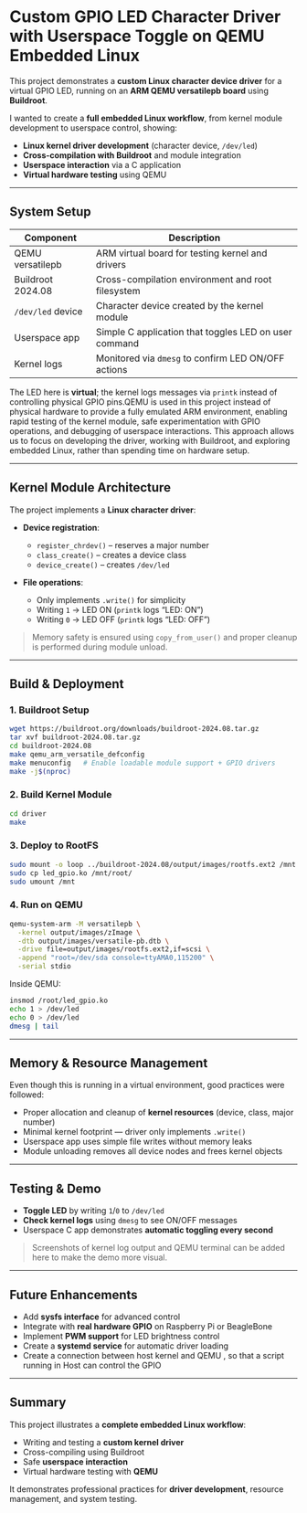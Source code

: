 # Custom GPIO LED Character Driver with Userspace Toggle on QEMU Embedded Linux

This project demonstrates a **custom Linux character device driver** for a virtual GPIO LED, running on an **ARM QEMU versatilepb board** using **Buildroot**.

I wanted to create a **full embedded Linux workflow**, from kernel module development to userspace control, showing:

* **Linux kernel driver development** (character device, `/dev/led`)
* **Cross-compilation with Buildroot** and module integration
* **Userspace interaction** via a C application
* **Virtual hardware testing** using QEMU

---

## System Setup

| Component         | Description                                          |
| ----------------- | ---------------------------------------------------- |
| QEMU versatilepb  | ARM virtual board for testing kernel and drivers     |
| Buildroot 2024.08 | Cross-compilation environment and root filesystem    |
| `/dev/led` device | Character device created by the kernel module        |
| Userspace app     | Simple C application that toggles LED on user command|
| Kernel logs       | Monitored via `dmesg` to confirm LED ON/OFF actions  |

The LED here is **virtual**; the kernel logs messages via `printk` instead of controlling physical GPIO pins.QEMU is used in this project instead of physical hardware to provide a fully emulated ARM environment, enabling rapid testing of the kernel module, safe experimentation with GPIO operations, and debugging of userspace interactions. This approach allows us to focus on developing the driver, working with Buildroot, and exploring embedded Linux, rather than spending time on hardware setup.

---

## Kernel Module Architecture

The project implements a **Linux character driver**:

* **Device registration**:

  * `register_chrdev()` – reserves a major number
  * `class_create()` – creates a device class
  * `device_create()` – creates `/dev/led`
* **File operations**:

  * Only implements `.write()` for simplicity
  * Writing `1` → LED ON (`printk` logs “LED: ON”)
  * Writing `0` → LED OFF (`printk` logs “LED: OFF”)

> Memory safety is ensured using `copy_from_user()` and proper cleanup is performed during module unload.

---

## Build & Deployment

### 1. Buildroot Setup

```bash
wget https://buildroot.org/downloads/buildroot-2024.08.tar.gz
tar xvf buildroot-2024.08.tar.gz
cd buildroot-2024.08
make qemu_arm_versatile_defconfig
make menuconfig   # Enable loadable module support + GPIO drivers
make -j$(nproc)
```

### 2. Build Kernel Module

```bash
cd driver
make
```

### 3. Deploy to RootFS

```bash
sudo mount -o loop ../buildroot-2024.08/output/images/rootfs.ext2 /mnt
sudo cp led_gpio.ko /mnt/root/
sudo umount /mnt
```

### 4. Run on QEMU

```bash
qemu-system-arm -M versatilepb \
  -kernel output/images/zImage \
  -dtb output/images/versatile-pb.dtb \
  -drive file=output/images/rootfs.ext2,if=scsi \
  -append "root=/dev/sda console=ttyAMA0,115200" \
  -serial stdio
```

Inside QEMU:

```bash
insmod /root/led_gpio.ko
echo 1 > /dev/led
echo 0 > /dev/led
dmesg | tail
```

---

## Memory & Resource Management

Even though this is running in a virtual environment, good practices were followed:

* Proper allocation and cleanup of **kernel resources** (device, class, major number)
* Minimal kernel footprint — driver only implements `.write()`
* Userspace app uses simple file writes without memory leaks
* Module unloading removes all device nodes and frees kernel objects

---

## Testing & Demo

* **Toggle LED** by writing `1`/`0` to `/dev/led`
* **Check kernel logs** using `dmesg` to see ON/OFF messages
* Userspace C app demonstrates **automatic toggling every second**

> Screenshots of kernel log output and QEMU terminal can be added here to make the demo more visual.

---

## Future Enhancements

* Add **sysfs interface** for advanced control
* Integrate with **real hardware GPIO** on Raspberry Pi or BeagleBone
* Implement **PWM support** for LED brightness control
* Create a **systemd service** for automatic driver loading
* Create a connection between host kernel and QEMU , so that a script running in Host can control the GPIO

---

## Summary

This project illustrates a **complete embedded Linux workflow**:

* Writing and testing a **custom kernel driver**
* Cross-compiling using Buildroot
* Safe **userspace interaction**
* Virtual hardware testing with **QEMU**

It demonstrates professional practices for **driver development**, resource management, and system testing.


